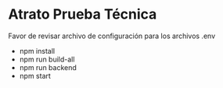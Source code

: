 # Atrato Prueba Técnica

Favor de revisar archivo de configuración para los archivos .env

- npm install
- npm run build-all
- npm run backend
- npm start
